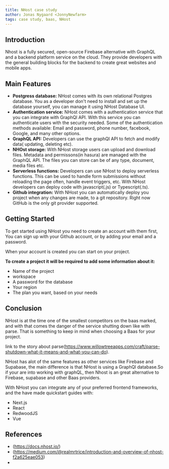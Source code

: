 ```yaml
---
title: NHost case study
author: Jonas Nygaard <JonnyNewfarm>
tags: case study, baas, NHost
---
```


## Introduction

Nhost is a fully secured, open-source Firebase alternative with GraphQL and a backend platform service on the cloud. They provide developers with the general building blocks for the backend to create great websites and mobile apps.

## Main Features

- **Postgress database:** NHost comes with its own relational Postgres database.
  You as a developer don't need to install and set up the database yourself, you can manage it using NHost Database UI.
- **Authentication service:** NHost comes with a authentication service that you can integrate with GraphQl API. With this service you can authenticate users with the security needed. Some of the authentication methods available: Email and password, phone number, facebook, Google, and many other options.
- **GraphQL API:** Developers can use the graphQl API to fetch and modify data( updating, deleting etc).
- **NHOst storage:** With NHost storage users can upload and download files. Metadata and permissons(in hasura) are managed with the GraphQL API.
  The files you can store can be of any type, document, media files etc.
- **Serverless functions:** Developers can use NHost to deploy serverless functions. This can be used to handle form submissions without reloading the page often, handle event triggers, etc.
  With NHost developers can deploy code with javascript(.js) or Typescript(.ts).
- **Github integration:** With NHost you can automatically deploy you project when any changes are made, to a git repository. Right now GitHub is the only git provider supported.

## Getting Started

To get started using NHost you need to create an account with them first, You can sign up with your Github account, or by adding your email and a password.

When your account is created you can start on your project.

**To create a project it will be required to add some information about it:**

- Name of the project
- workspace
- A password for the database
- Your region
- The plan you want, based on your needs

## Conclusion

NHost is at the time one of the smallest competitors on the baas marked, and with that comes the danger of the service shutting down like with parse. That is something to keep in mind when choosing a Baas for your project.

link to the story about parse(https://www.willowtreeapps.com/craft/parse-shutdown-what-it-means-and-what-you-can-do).

NHost has alot of the same features as other services like Firebase and Supabase, the main difference is that NHost is using a GraphQl database.So if your are into working with graphQL, then Nhost is an great alternative to Firebase, supabase and other Baas providers.

With NHost you can integrate any of your preferred frontend frameworks, and the have made quickstart guides with:

- Next.js
- React
- RedwoodJS
- Vue

## References

- (https://docs.nhost.io/)
- (https://medium.com/@realmrtrice/introduction-and-overview-of-nhost-f2a625eae053)
-

